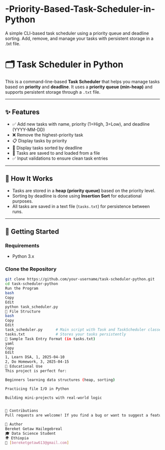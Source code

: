 # -Priority-Based-Task-Scheduler-in-Python
A simple CLI-based task scheduler using a priority queue and deadline sorting. Add, remove, and manage your tasks with persistent storage in a .txt file.
# 🗂️ Task Scheduler in Python

This is a command-line-based **Task Scheduler** that helps you manage tasks based on **priority** and **deadline**. It uses a **priority queue (min-heap)** and supports persistent storage through a `.txt` file.

---

## ✨ Features

- ✅ Add new tasks with name, priority (1=High, 3=Low), and deadline (YYYY-MM-DD)
- ❌ Remove the highest-priority task
- 📋 Display tasks by priority
- 📅 Display tasks sorted by deadline
- 💾 Tasks are saved to and loaded from a file
- ✅ Input validations to ensure clean task entries

---

## 🔧 How It Works

- Tasks are stored in a **heap (priority queue)** based on the priority level.
- Sorting by deadline is done using **Insertion Sort** for educational purposes.
- All tasks are saved in a text file (`tasks.txt`) for persistence between runs.

---

## 🚀 Getting Started

### Requirements
- Python 3.x

### Clone the Repository

```bash
git clone https://github.com/your-username/task-scheduler-python.git
cd task-scheduler-python
Run the Program
bash
Copy
Edit
python task_scheduler.py
📁 File Structure
bash
Copy
Edit
task_scheduler.py      # Main script with Task and TaskScheduler classes
tasks.txt              # Stores your tasks persistently
📌 Sample Task Entry Format (in tasks.txt)
yaml
Copy
Edit
1, Learn DSA, 1, 2025-04-10
2, Do Homework, 3, 2025-04-15
🧠 Educational Use
This project is perfect for:

Beginners learning data structures (heap, sorting)

Practicing file I/O in Python

Building mini-projects with real-world logic


🙌 Contributions
Pull requests are welcome! If you find a bug or want to suggest a feature, feel free to open an issue.

👤 Author
Bereket Getaw Hailegebreal
🎓 Data Science Student
🌍 Ethiopia
📧 [bereketgetaw613@gmail.com]
